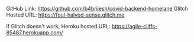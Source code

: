 GitHub Link: https://github.com/b4brijesh/covid-backend-homelane
Glitch Hosted URL: https://foul-halved-sense.glitch.me

If Glitch doesn't work, Heroku hosted URL: https://agile-cliffs-85487.herokuapp.com/
